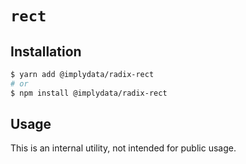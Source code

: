 # `rect`

## Installation

```sh
$ yarn add @implydata/radix-rect
# or
$ npm install @implydata/radix-rect
```

## Usage

This is an internal utility, not intended for public usage.
